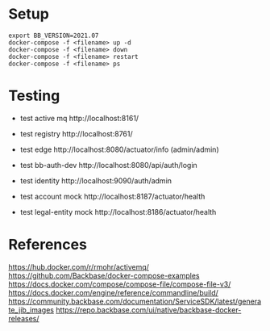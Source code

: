 # Setup
```
export BB_VERSION=2021.07
docker-compose -f <filename> up -d
docker-compose -f <filename> down
docker-compose -f <filename> restart
docker-compose -f <filename> ps
```

# Testing

* test active mq
http://localhost:8161/

* test registry
http://localhost:8761/

* test edge
http://localhost:8080/actuator/info (admin/admin)

* test bb-auth-dev
http://localhost:8080/api/auth/login

* test identity
http://localhost:9090/auth/admin

* test account mock
http://localhost:8187/actuator/health

* test legal-entity mock
http://localhost:8186/actuator/health

# References
https://hub.docker.com/r/rmohr/activemq/
https://github.com/Backbase/docker-compose-examples
https://docs.docker.com/compose/compose-file/compose-file-v3/
https://docs.docker.com/engine/reference/commandline/build/
https://community.backbase.com/documentation/ServiceSDK/latest/generate_jib_images
https://repo.backbase.com/ui/native/backbase-docker-releases/


